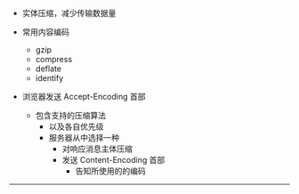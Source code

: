 * 实体压缩，减少传输数据量

* 常用内容编码
    * gzip
    * compress
    * deflate
    * identify

* 浏览器发送 Accept-Encoding 首部
    * 包含支持的压缩算法
        * 以及各自优先级
        * 服务器从中选择一种
            * 对响应消息主体压缩
            * 发送 Content-Encoding 首部
                * 告知所使用的的编码

---
